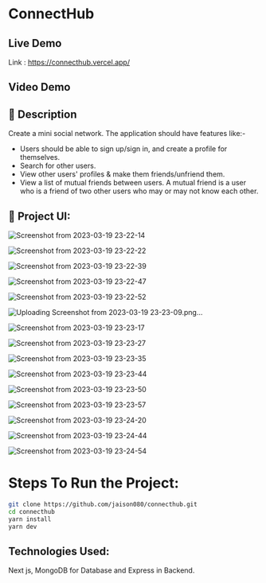 # ConnectHub

## Live Demo

Link : https://connecthub.vercel.app/

## Video Demo

## 📝 Description

Create a mini social network. The application should have features like:-

 <ul>
 <li>Users should be able to sign up/sign in, and create a profile for themselves.</li>
<li>Search for other users.</li>
<li>View other users' profiles & make them friends/unfriend them.</li>
<li>View a list of mutual friends between users. A mutual friend is a user who is a friend of two other users who may or may not know each other. </li>
 </ul>

## 🔧 Project UI:

![Screenshot from 2023-03-19 23-22-14](https://user-images.githubusercontent.com/93505829/226197137-9bf7467e-aa96-4398-9996-7eb4e76fb0a6.png)

![Screenshot from 2023-03-19 23-22-22](https://user-images.githubusercontent.com/93505829/226196985-035e4bc0-99e6-4d14-9b6c-c3555b23b548.png)

![Screenshot from 2023-03-19 23-22-39](https://user-images.githubusercontent.com/93505829/226197005-dcb16b3c-09d5-4781-9d7d-46e253941294.png)

![Screenshot from 2023-03-19 23-22-47](https://user-images.githubusercontent.com/93505829/226197009-5c170ac8-4550-42e3-8b3c-fcaa68c96a8f.png)

![Screenshot from 2023-03-19 23-22-52](https://user-images.githubusercontent.com/93505829/226197025-85075a03-1e09-4d45-a379-35b821b1cbb1.png)

![Uploading Screenshot from 2023-03-19 23-23-09.png…]()

![Screenshot from 2023-03-19 23-23-17](https://user-images.githubusercontent.com/93505829/226197063-67375327-c158-4955-aa58-0664399e4b36.png)

![Screenshot from 2023-03-19 23-23-27](https://user-images.githubusercontent.com/93505829/226197064-3ee662b1-d786-40f9-b9aa-d8468488b45a.png)

![Screenshot from 2023-03-19 23-23-35](https://user-images.githubusercontent.com/93505829/226197071-f900c846-a79e-46ba-873f-34646d60cdd7.png)

![Screenshot from 2023-03-19 23-23-44](https://user-images.githubusercontent.com/93505829/226197075-32be119b-e6f2-4e7c-88f1-30b93b59bcd7.png)

![Screenshot from 2023-03-19 23-23-50](https://user-images.githubusercontent.com/93505829/226197087-6ca653a6-2dc0-4c00-98d2-9d59cd46437a.png)

![Screenshot from 2023-03-19 23-23-57](https://user-images.githubusercontent.com/93505829/226197088-648df00b-e901-4022-a2f8-b75e3bfb46a4.png)

![Screenshot from 2023-03-19 23-24-20](https://user-images.githubusercontent.com/93505829/226197091-a073967a-031c-448d-902c-d3d8a70abe9e.png)

![Screenshot from 2023-03-19 23-24-44](https://user-images.githubusercontent.com/93505829/226197097-5a162556-18e7-4b81-ad9e-234d3292939a.png)

![Screenshot from 2023-03-19 23-24-54](https://user-images.githubusercontent.com/93505829/226197103-2aaa0f60-85e5-4005-9a3a-fa33fb332b60.png)


# Steps To Run the Project:

```bash
git clone https://github.com/jaison080/connecthub.git
cd connecthub
yarn install
yarn dev
```

## Technologies Used:

Next js, MongoDB for Database and Express in Backend.
